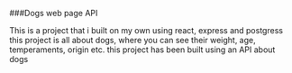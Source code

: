 ###Dogs web page API

This is a project that i built on my own using react, express and postgress
this project is all about dogs, where you can see their weight, age, temperaments, origin etc.
this project has been built using an API about dogs 
